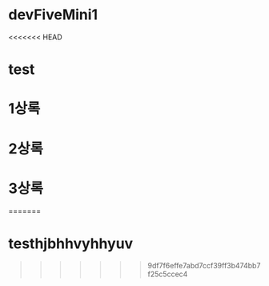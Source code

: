 # devFiveMini1
<<<<<<< HEAD
# test
# 1상록
# 2상록
# 3상록
=======
# testhjbhhvyhhyuv
>>>>>>> 9df7f6effe7abd7ccf39ff3b474bb7f25c5ccec4
